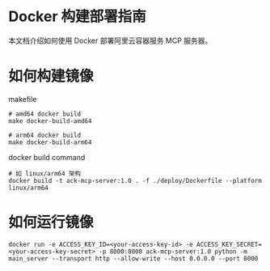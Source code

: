 # Docker 构建部署指南

本文档介绍如何使用 Docker 部署阿里云容器服务 MCP 服务器。

# 如何构建镜像

makefile
```
# amd64 docker build
make docker-build-amd64

# arm64 docker build
make docker-build-arm64
```

docker build command
```
# 如 linux/arm64 架构 
docker build -t ack-mcp-server:1.0 . -f ./deploy/Dockerfile --platform linux/arm64
```

# 如何运行镜像

```
docker run -e ACCESS_KEY_ID=<your-access-key-id> -e ACCESS_KEY_SECRET=<your-access-key-secret> -p 8000:8000 ack-mcp-server:1.0 python -m main_server --transport http --allow-write --host 0.0.0.0 --port 8000
```
